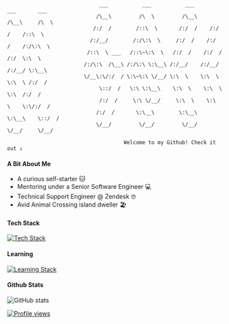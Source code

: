```
                              ___           ___           ___       ___       ___     
                             /\__\         /\  \         /\__\     /\__\     /\  \    
                            /:/  /        /::\  \       /:/  /    /:/  /    /::\  \   
                           /:/__/        /:/\:\  \     /:/  /    /:/  /    /:/\:\  \  
                          /::\  \ ___   /::\~\:\  \   /:/  /    /:/  /    /:/  \:\  \ 
                         /:/\:\  /\__\ /:/\:\ \:\__\ /:/__/    /:/__/    /:/__/ \:\__\
                         \/__\:\/:/  / \:\~\:\ \/__/ \:\  \    \:\  \    \:\  \ /:/  /
                              \::/  /   \:\ \:\__\    \:\  \    \:\  \    \:\  /:/  / 
                              /:/  /     \:\ \/__/     \:\  \    \:\  \    \:\/:/  /  
                             /:/  /       \:\__\        \:\__\    \:\__\    \::/  /   
                             \/__/         \/__/         \/__/     \/__/     \/__/ 
                             
                                      Welcome to my Github! Check it out ↓
 ```
#### A Bit About Me
- A curious self-starter 🐱
- Mentoring under a Senior Software Engineer 💻
- Technical Support Engineer @ Zendesk 🤓
- Avid Animal Crossing island dweller 🏖️ 

#### Tech Stack
[![Tech Stack](https://skills.thijs.gg/icons?i=py,html,css)](https://skills.thijs.gg)

#### Learning
[![Learning Stack](https://skills.thijs.gg/icons?i=git,js)](https://skills.thijs.gg)

#### Github Stats
![GitHub stats](https://github-readme-stats.vercel.app/api?username=dawnbelle&show_icons=true&theme=dark)

[![Profile views](https://hits.sh/github.com/dawnbelle.svg?view=today-total&label=visits&color=7AFE95)](https://hits.sh/github.com/dawnbelle/)
